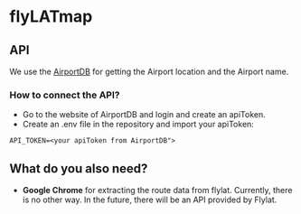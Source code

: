 # flyLATmap

## API
We use the [AirportDB](https://airportdb.io/) for getting the Airport location and the Airport name.
### How to connect the API?
- Go to the website of AirportDB and login and create an apiToken.
- Create an .env file in the repository and import your apiToken:
```
API_TOKEN=<your apiToken from AirportDB">
```

## What do you also need?
- **Google Chrome** for extracting the route data from flylat. Currently, there is no other way. In the future, there will be an API provided by Flylat. 